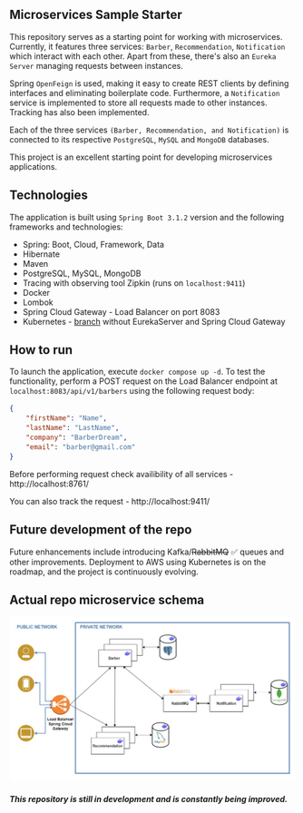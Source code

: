 ## Microservices Sample Starter 

This repository serves as a starting point for working with microservices. Currently, it features three services: `Barber`, `Recommendation`, `Notification` which interact with each other. 
Apart from these, there's also an `Eureka Server` managing requests between instances. 

Spring `OpenFeign` is used, making it easy to create REST clients by defining interfaces and eliminating boilerplate code.
Furthermore, a `Notification` service is implemented to store all requests made to other instances. Tracking has also been implemented. 

Each of the three services `(Barber, Recommendation, and Notification)` is connected to its respective `PostgreSQL`, `MySQL`  and `MongoDB` databases.

This project is an excellent starting point for developing microservices applications. 


## Technologies

The application is built using `Spring Boot 3.1.2` version and the following frameworks and technologies:

- Spring: Boot, Cloud, Framework, Data
- Hibernate
- Maven
- PostgreSQL, MySQL, MongoDB
- Tracing with observing tool Zipkin (runs on `localhost:9411`)
- Docker
- Lombok
- Spring Cloud Gateway - Load Balancer on port 8083
- Kubernetes - [branch](https://github.com/viepovsky/microservices-app/tree/local_kubernetes) without EurekaServer and Spring Cloud Gateway

## How to run

To launch the application, execute `docker compose up -d`. 
To test the functionality, perform a POST request on the Load Balancer endpoint at `localhost:8083/api/v1/barbers` using the following request body:

```json
{
    "firstName": "Name",
    "lastName": "LastName",
    "company": "BarberDream",
    "email": "barber@gmail.com"
}
```
Before performing request check availibility of all services - http://localhost:8761/

You can also track the request - http://localhost:9411/

## Future development of the repo

Future enhancements include introducing Kafka/~~RabbitMQ~~ :white_check_mark: queues and other improvements.
Deployment to AWS using Kubernetes is on the roadmap, and the project is continuously evolving.

## Actual repo microservice schema 

![microservice.jpg](microservice.jpg)

##### This repository is still in development and is constantly being improved.
